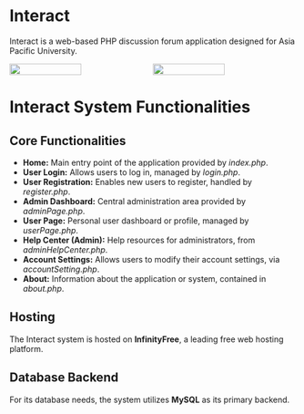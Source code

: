 <h1>Interact</h1>
<p>Interact is a web-based PHP discussion forum application designed for Asia Pacific University.</p>
<div style="display:flex; justify-content:center">
  <img width="50%" src="https://github-production-user-asset-6210df.s3.amazonaws.com/77265089/266801158-3d862ac0-dc57-4db8-8c89-dec9d5051e60.png"/>
  <img width="50%"  src="https://github-production-user-asset-6210df.s3.amazonaws.com/77265089/266801355-2439ebee-34eb-441d-98ff-d5120fe37c56.png"/>
</div>


<h1>Interact System Functionalities</h1>
<h2>Core Functionalities</h2>
<ul>
    <li><strong>Home:</strong> Main entry point of the application provided by <em>index.php</em>.</li>
    <li><strong>User Login:</strong> Allows users to log in, managed by <em>login.php</em>.</li>
    <li><strong>User Registration:</strong> Enables new users to register, handled by <em>register.php</em>.</li>
    <li><strong>Admin Dashboard:</strong> Central administration area provided by <em>adminPage.php</em>.</li>
    <li><strong>User Page:</strong> Personal user dashboard or profile, managed by <em>userPage.php</em>.</li>
    <li><strong>Help Center (Admin):</strong> Help resources for administrators, from <em>adminHelpCenter.php</em>.</li>
    <li><strong>Account Settings:</strong> Allows users to modify their account settings, via <em>accountSetting.php</em>.</li>
    <li><strong>About:</strong> Information about the application or system, contained in <em>about.php</em>.</li>
    <!-- You can continue describing other PHP pages here -->
</ul>

<h2>Hosting</h2>
<p>The Interact system is hosted on <strong>InfinityFree</strong>, a leading free web hosting platform.</p>

<h2>Database Backend</h2>
<p>For its database needs, the system utilizes <strong>MySQL</strong> as its primary backend.</p>




